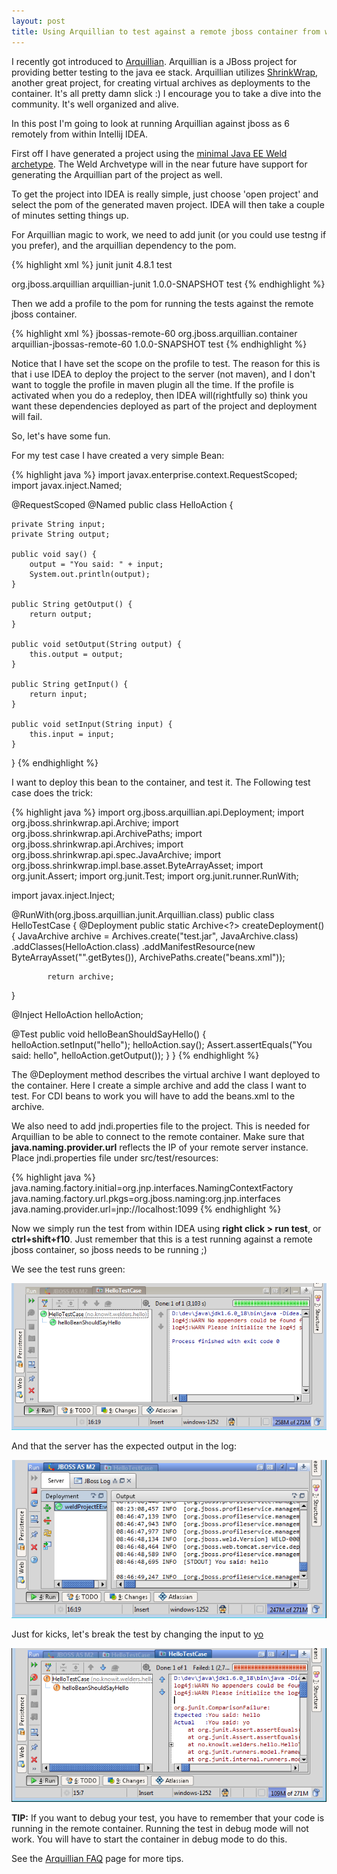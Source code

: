 ```yaml
---
layout: post
title: Using Arquillian to test against a remote jboss container from within IDEA
---
```


I recently got introduced to [Arquillian](http://community.jboss.org/docs/DOC-14376?uniqueTitle=false). Arquillian is a JBoss project for providing better testing to the java ee stack.
Arquillian utilizes [ShrinkWrap](http://community.jboss.org/docs/DOC-14138), another great project, for creating virtual archives as deployments to the container.
It's all pretty damn slick :)
I encourage you to take a dive into the community. It's well organized and alive.

In this post I'm going to look at running Arquillian against jboss as 6 remotely from within Intellij IDEA.

First off I have generated a project using the [minimal Java EE Weld archetype](http://seamframework.org/Documentation/WeldQuickstartForMavenUsers). The Weld Archvetype will in the near future have support for generating the Arquillian part of the project as well.

To get the project into IDEA is really simple, just choose 'open project' and select the pom of the generated maven project.
IDEA will then take a couple of minutes setting things up.

For Arquillian magic to work, we need to add junit (or you could use testng if you prefer), and the arquillian dependency to the pom.

{% highlight xml %}
<dependency>
	<groupId>junit</groupId>
	<artifactId>junit</artifactId>
	<version>4.8.1</version>
	<scope>test</scope>
</dependency>

<dependency>
	<groupId>org.jboss.arquillian</groupId>
	<artifactId>arquillian-junit</artifactId>
	<version>1.0.0-SNAPSHOT</version>
	<scope>test</scope>
</dependency>
{% endhighlight %}

Then we add a profile to the pom for running the tests against the remote jboss container.

{% highlight xml %}
<profiles>
	<profile>
		<id>jbossas-remote-60</id>
		<dependencies>
			<dependency>
				<groupId>org.jboss.arquillian.container</groupId>
				<artifactId>arquillian-jbossas-remote-60</artifactId>
				<version>1.0.0-SNAPSHOT</version>
				<scope>test</scope>
			</dependency>
		</dependencies>
	</profile>
</profiles>
{% endhighlight %}

Notice that I have set the scope on the profile to test.
The reason for this is that i use IDEA to deploy the project to the server (not maven), and I don't want to toggle the profile in maven plugin all the time.
If the profile is activated when you do a redeploy, then IDEA will(rightfully so) think you want these dependencies deployed as part of the project and deployment will fail.

So, let's have some fun.

For my test case I have created a very simple Bean:

{% highlight java %}
import javax.enterprise.context.RequestScoped;
import javax.inject.Named;

@RequestScoped
@Named
public class HelloAction {

    private String input;
    private String output;

    public void say() {
        output = "You said: " + input;
		System.out.println(output);
    }

    public String getOutput() {
        return output;
    }

    public void setOutput(String output) {
        this.output = output;
    }

    public String getInput() {
        return input;
    }

    public void setInput(String input) {
        this.input = input;
    }
}
{% endhighlight %}

I want to deploy this bean to the container, and test it. The Following test case does the trick:

{% highlight java %}
import org.jboss.arquillian.api.Deployment;
import org.jboss.shrinkwrap.api.Archive;
import org.jboss.shrinkwrap.api.ArchivePaths;
import org.jboss.shrinkwrap.api.Archives;
import org.jboss.shrinkwrap.api.spec.JavaArchive;
import org.jboss.shrinkwrap.impl.base.asset.ByteArrayAsset;
import org.junit.Assert;
import org.junit.Test;
import org.junit.runner.RunWith;

import javax.inject.Inject;

@RunWith(org.jboss.arquillian.junit.Arquillian.class)
public class HelloTestCase {
   @Deployment
   public static Archive<?> createDeployment() {
            JavaArchive archive = Archives.create("test.jar", JavaArchive.class)
                 .addClasses(HelloAction.class)
                 .addManifestResource(new ByteArrayAsset("<beans></beans>".getBytes()),
                                 ArchivePaths.create("beans.xml"));

            return archive;
   }

   @Inject
   HelloAction helloAction;


   @Test
   public void helloBeanShouldSayHello() {
       helloAction.setInput("hello");
       helloAction.say();
       Assert.assertEquals("You said: hello", helloAction.getOutput());
   }
}
{% endhighlight %}

The @Deployment method describes the virtual archive I want deployed to the container.
Here I create a simple archive and add the class I want to test.
For CDI beans to work you will have to add the beans.xml to the archive.

We also need to add jndi.properties file to the project. This is needed for Arquillian to be able to connect to the remote container. Make sure that **java.naming.provider.url** reflects the IP of your remote server instance.
Place jndi.properties file under src/test/resources:

{% highlight java %}
java.naming.factory.initial=org.jnp.interfaces.NamingContextFactory
java.naming.factory.url.pkgs=org.jboss.naming:org.jnp.interfaces
java.naming.provider.url=jnp://localhost:1099
{% endhighlight %}

Now we simply run the test from within IDEA using **right click &gt; run test**, or **ctrl+shift+f10**.
Just remember that this is a test running against a remote jboss container, so jboss needs to be running ;)

We see the test runs green:

![](/attachments/arquillian-greentestrun.png)

And that the server has the expected output in the log:

![](/attachments/arquillian-serverlog.png)

Just for kicks, let's break the test by changing the input to [yo]()

![](/attachments/arquillian-redtestrun.png)

**TIP:** If you want to debug your test, you have to remember that your code is running in the remote container. Running the test in debug mode will not work. You will have to start the container in debug mode to do this.

See the [Arquillian FAQ](http://community.jboss.org/en/arquillian/faq) page for more tips.
